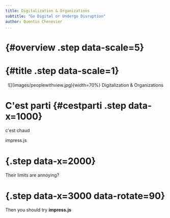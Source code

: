 ```yaml
---
title: Digitalization & Organizations
subtitle: "Go Digital or Undergo Disruption"
author: Quentin Chenevier
...
```


# {#overview .step data-scale=5}

# {#title .step data-scale=1}

<div style="text-align:center">
![](images/peoplewithview.jpg){width=70%}
Digitalization & Organizations
</div>

# C'est parti {#cestparti .step data-x=1000}
c'est chaud
<div class="footnote"> impress.js </div>

# {.step data-x=2000}

Their limits are annoying?

# {.step data-x=3000 data-rotate=90}

Then you should try **impress.js**
